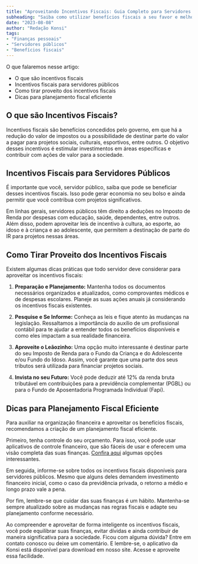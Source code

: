 ```yaml
---
title: "Aproveitando Incentivos Fiscais: Guia Completo para Servidores Públicos"
subheading: "Saiba como utilizar benefícios fiscais a seu favor e melhorar sua saúde financeira."
date: "2023-08-08"
author: "Redação Konsi"
tags:
- "Finanças pessoais"
- "Servidores públicos"
- "Benefícios fiscais"
---
```


O que falaremos nesse artigo:

- O que são incentivos fiscais
- Incentivos fiscais para servidores públicos
- Como tirar proveito dos incentivos fiscais
- Dicas para planejamento fiscal eficiente

## **O que são Incentivos Fiscais?**

Incentivos fiscais são benefícios concedidos pelo governo, em que há a redução do valor de impostos ou a possibilidade de destinar parte do valor a pagar para projetos sociais, culturais, esportivos, entre outros. O objetivo desses incentivos é estimular investimentos em áreas específicas e contribuir com ações de valor para a sociedade. 

## **Incentivos Fiscais para Servidores Públicos**

É importante que você, servidor público, saiba que pode se beneficiar desses incentivos fiscais. Isso pode gerar economia no seu bolso e ainda permitir que você contribua com projetos significativos. 

Em linhas gerais, servidores públicos têm direito a deduções no Imposto de Renda por despesas com educação, saúde, dependentes, entre outros. Além disso, podem aproveitar leis de incentivo à cultura, ao esporte, ao idoso e à criança e ao adolescente, que permitem a destinação de parte do IR para projetos nessas áreas.

## **Como Tirar Proveito dos Incentivos Fiscais**

Existem algumas dicas práticas que todo servidor deve considerar para aproveitar os incentivos fiscais:

1. **Preparação e Planejamento:** Mantenha todos os documentos necessários organizados e atualizados, como comprovantes médicos e de despesas escolares. Planeje as suas ações anuais já considerando os incentivos fiscais existentes.

2. **Pesquise e Se Informe:** Conheça as leis e fique atento às mudanças na legislação. Ressaltamos a importância do auxílio de um profissional contábil para te ajudar a entender todos os benefícios disponíveis e como eles impactam a sua realidade financeira.

3. **Aproveite o Leãozinho:** Uma opção muito interessante é destinar parte do seu Imposto de Renda para o Fundo da Criança e do Adolescente e/ou Fundo do Idoso. Assim, você garante que uma parte dos seus tributos será utilizada para financiar projetos sociais.

4. **Invista no seu Futuro:** Você pode deduzir até 12% da renda bruta tributável em contribuições para a previdência complementar (PGBL) ou para o Fundo de Aposentadoria Programada Individual (Fapi). 

## **Dicas para Planejamento Fiscal Eficiente**

Para auxiliar na organização financeira e aproveitar os benefícios fiscais, recomendamos a criação de um planejamento fiscal eficiente. 

Primeiro, tenha controle do seu orçamento. Para isso, você pode usar aplicativos de controle financeiro, que são fáceis de usar e oferecem uma visão completa das suas finanças. [Confira aqui](https://konsi.com.br/postagens/aplicativo-de-controle-financeiro-confira-otimas-opcoes.md) algumas opções interessantes.

Em seguida, informe-se sobre todos os incentivos fiscais disponíveis para servidores públicos. Mesmo que alguns deles demandem investimento financeiro inicial, como o caso da previdência privada, o retorno a médio e longo prazo vale a pena. 

Por fim, lembre-se que cuidar das suas finanças é um hábito. Mantenha-se sempre atualizado sobre as mudanças nas regras fiscais e adapte seu planejamento conforme necessário.

Ao compreender e aproveitar de forma inteligente os incentivos fiscais, você pode equilibrar suas finanças, evitar dívidas e ainda contribuir de maneira significativa para a sociedade. Ficou com alguma dúvida? Entre em contato conosco ou deixe um comentário. E lembre-se, o aplicativo da Konsi está disponível para download em nosso site. Acesse e aproveite essa facilidade.